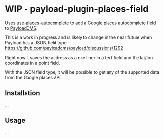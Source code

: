 # WIP - payload-plugin-places-field

Uses [use-places-autocomplete](https://www.npmjs.com/package/use-places-autocomplete) to add a Google places autocomplete field to [PayloadCMS](https://payloadcms.com/).

This is a work in progress and is likely to change in the near future when Payload has a JSON field type - https://github.com/payloadcms/payload/discussions/1292

Right now it saves the address as a one liner in a text field and the lat/lon coordinates in a point field.

With the JSON field type, it will be possible to get any of the supported data from the Google places API.

## Installation

...

## Usage

...